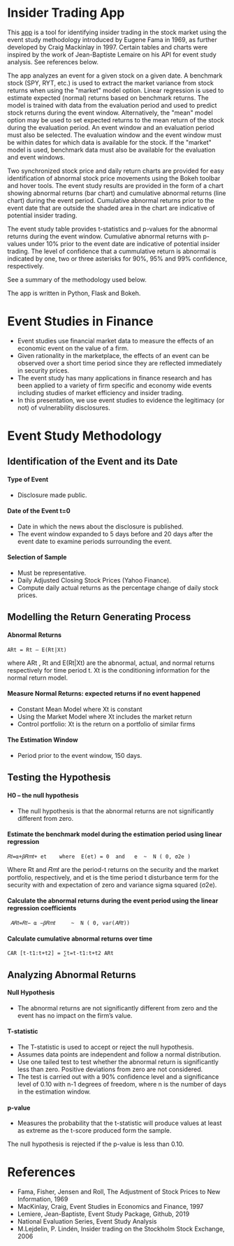 # Insider Trading App

This [app](http://jpagan-event-study-app.herokuapp.com/) is a tool for identifying insider trading in the stock market using the event study 
methodology introduced by Eugene Fama in 1969, as further developed by Craig Mackinlay in 1997.
Certain tables and charts were inspired by the work of Jean-Baptiste Lemaire on his API for
event study analysis.  See references below.

The app analyzes an event for a given stock on a given date.  A benchmark stock (SPY, RYT, etc.) is used
to extract the market variance from stock returns when using the "market" model option. Linear regression is used
to estimate expected (normal) returns based on benchmark returns.  The model is trained with data from the
evaluation period and used to predict stock returns during the event window.
Alternatively, the "mean" model option may be used to set expected returns to the mean return of the stock
during the evaluation period.  An event window and an evaluation period must also be selected.  The evaluation 
window and the event window must be within dates for which data is available for the stock.  If the "market"
model is used, benchmark data must also be available for the evaluation and event windows.  

Two synchronized stock price and daily return charts are provided for easy identification of 
abnormal stock price movements using the Bokeh toolbar and hover tools.  The event study results 
are provided in the form of a chart showing abnormal returns (bar chart)
and cumulative abnormal returns (line chart) during the event period.  Cumulative abnormal 
returns prior to the event date that are outside the shaded area in the chart are indicative of 
potential insider trading.

The event study table provides t-statistics and p-values for the abnormal returns during
the event window.  Cumulative abnormal returns with p-values under 10% prior to the event date are
indicative of potential insider trading.  The level of confidence that a cummulative return is
abnormal is indicated by one, two or three asterisks for 90%, 95% and 99% confidence, respectively.

See a summary of the methodology used below.

The app is written in Python, Flask and Bokeh.  


# Event Studies in Finance

- Event studies use financial market data to measure the effects of an economic event on the value of a firm.
- Given rationality in the marketplace, the effects of an event can be observed over a short time period since they are reflected immediately in security prices. 
- The event study has many applications in finance research and has been applied to a variety of firm specific and economy wide events including studies of market efficiency and insider trading.
- In this presentation, we use event studies to evidence the legitimacy (or not) of vulnerability disclosures.

# Event Study Methodology

## Identification of the Event and its Date

#### Type of Event 
- Disclosure made public.

#### Date of the Event t=0
- Date in which the news about the disclosure is published.
- The event window expanded to 5 days before and 20 days after the event date to examine periods surrounding the event.

#### Selection of Sample
- Must be representative.
- Daily Adjusted Closing Stock Prices (Yahoo Finance).
- Compute daily actual returns as the percentage change of daily stock prices.

## Modelling the Return Generating Process

#### Abnormal Returns
	ARt = Rt – E(Rt|Xt) 
where ARt , Rt and E(Rt|Xt) are the abnormal, actual, and normal returns respectively for time period t.  Xt is the conditioning information for the normal return model.

#### Measure Normal Returns: expected returns if no event happened
- Constant Mean Model where Xt is constant
- Using the Market Model where Xt includes the market return
- Control portfolio: Xt is the return on a portfolio of similar firms

#### The Estimation Window
- Period prior to the event window, 150 days.

## Testing the Hypothesis

#### H0 – the null hypothesis
- The null hypothesis is that the abnormal returns are not significantly different from zero.

#### Estimate the benchmark model during the estimation period using linear regression
	𝑅𝑡=⍺+𝛽𝑅𝑚𝑡+ et	 where	E(et) = 0  and   e  ~  N ( 0, σ2e )
Where Rt and 𝑅𝑚𝑡 are  the period-t returns on the security and the market portfolio, respectively, and et is the time period t disturbance term for the security with and expectation of zero and variance sigma squared (σ2e).

#### Calculate the abnormal returns during the event period using the linear regression coefficients
	 𝐴𝑅𝑡=𝑅𝑡− ⍺ −𝛽𝑅𝑚𝑡	 ~  N ( 0, var(𝐴𝑅𝑡))

#### Calculate cumulative abnormal returns over time
	CAR [t-t1:t+t2] = ∑t=t-t1:t+t2 ARt

## Analyzing Abnormal Returns

#### Null Hypothesis
- The abnormal returns are not significantly different from zero and the event has no impact on the firm’s value.

#### T-statistic 
- The T-statistic is used to accept or reject the null hypothesis. 
- Assumes data points are independent and follow a normal distribution.
- Use one tailed test to test whether the abnormal return is significantly less than zero. Positive deviations from zero are not considered.
- The test is carried out with a 90% confidence level and a significance level of 0.10 with n-1 degrees of freedom, where n is the number of days in the estimation window. 

#### p-value 
- Measures the probability that the t-statistic will produce values at least as extreme as the t-score produced form the sample. 

The null hypothesis is rejected if the p-value is less than 0.10. 

# References

- Fama, Fisher, Jensen and Roll, The Adjustment of Stock Prices to New Information, 1969
- MacKinlay, Craig, Event Studies in Economics and Finance, 1997
- Lemiere, Jean-Baptiste, Event Study Package, Github, 2019
- National Evaluation Series, Event Study Analysis
- M.Lejdelin, P. Lindén, Insider trading on the Stockholm Stock Exchange, 2006 

